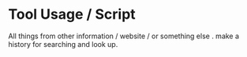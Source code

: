 # Tool Usage / Script

All things from other information / website / or something else .
make a history for searching and look up.
